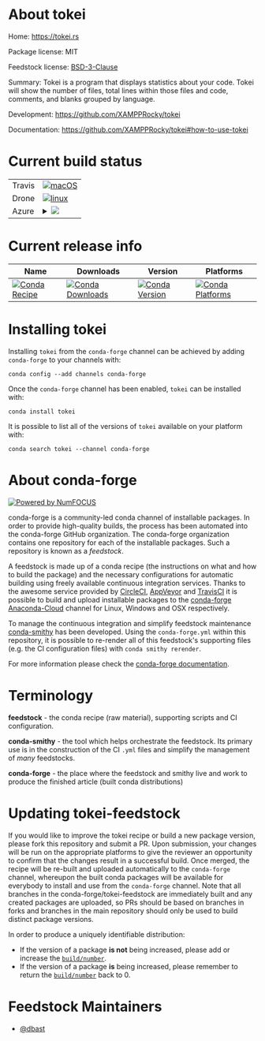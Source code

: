About tokei
===========

Home: https://tokei.rs

Package license: MIT

Feedstock license: [BSD-3-Clause](https://github.com/conda-forge/tokei-feedstock/blob/master/LICENSE.txt)

Summary: Tokei is a program that displays statistics about your code. Tokei will show
the number of files, total lines within those files and code, comments, and
blanks grouped by language.


Development: https://github.com/XAMPPRocky/tokei

Documentation: https://github.com/XAMPPRocky/tokei#how-to-use-tokei

Current build status
====================


<table><tr>
    <td>Travis</td>
    <td>
      <a href="https://travis-ci.com/conda-forge/tokei-feedstock">
        <img alt="macOS" src="https://img.shields.io/travis/com/conda-forge/tokei-feedstock/master.svg?label=macOS">
      </a>
    </td>
  </tr><tr>
    <td>Drone</td>
    <td>
      <a href="https://cloud.drone.io/conda-forge/tokei-feedstock">
        <img alt="linux" src="https://img.shields.io/drone/build/conda-forge/tokei-feedstock/master.svg?label=Linux">
      </a>
    </td>
  </tr>
    
  <tr>
    <td>Azure</td>
    <td>
      <details>
        <summary>
          <a href="https://dev.azure.com/conda-forge/feedstock-builds/_build/latest?definitionId=6039&branchName=master">
            <img src="https://dev.azure.com/conda-forge/feedstock-builds/_apis/build/status/tokei-feedstock?branchName=master">
          </a>
        </summary>
        <table>
          <thead><tr><th>Variant</th><th>Status</th></tr></thead>
          <tbody><tr>
              <td>linux_64</td>
              <td>
                <a href="https://dev.azure.com/conda-forge/feedstock-builds/_build/latest?definitionId=6039&branchName=master">
                  <img src="https://dev.azure.com/conda-forge/feedstock-builds/_apis/build/status/tokei-feedstock?branchName=master&jobName=linux&configuration=linux_64_" alt="variant">
                </a>
              </td>
            </tr><tr>
              <td>linux_aarch64</td>
              <td>
                <a href="https://dev.azure.com/conda-forge/feedstock-builds/_build/latest?definitionId=6039&branchName=master">
                  <img src="https://dev.azure.com/conda-forge/feedstock-builds/_apis/build/status/tokei-feedstock?branchName=master&jobName=linux&configuration=linux_aarch64_" alt="variant">
                </a>
              </td>
            </tr><tr>
              <td>linux_ppc64le</td>
              <td>
                <a href="https://dev.azure.com/conda-forge/feedstock-builds/_build/latest?definitionId=6039&branchName=master">
                  <img src="https://dev.azure.com/conda-forge/feedstock-builds/_apis/build/status/tokei-feedstock?branchName=master&jobName=linux&configuration=linux_ppc64le_" alt="variant">
                </a>
              </td>
            </tr><tr>
              <td>osx_64</td>
              <td>
                <a href="https://dev.azure.com/conda-forge/feedstock-builds/_build/latest?definitionId=6039&branchName=master">
                  <img src="https://dev.azure.com/conda-forge/feedstock-builds/_apis/build/status/tokei-feedstock?branchName=master&jobName=osx&configuration=osx_64_" alt="variant">
                </a>
              </td>
            </tr><tr>
              <td>osx_arm64</td>
              <td>
                <a href="https://dev.azure.com/conda-forge/feedstock-builds/_build/latest?definitionId=6039&branchName=master">
                  <img src="https://dev.azure.com/conda-forge/feedstock-builds/_apis/build/status/tokei-feedstock?branchName=master&jobName=osx&configuration=osx_arm64_" alt="variant">
                </a>
              </td>
            </tr><tr>
              <td>win_64</td>
              <td>
                <a href="https://dev.azure.com/conda-forge/feedstock-builds/_build/latest?definitionId=6039&branchName=master">
                  <img src="https://dev.azure.com/conda-forge/feedstock-builds/_apis/build/status/tokei-feedstock?branchName=master&jobName=win&configuration=win_64_" alt="variant">
                </a>
              </td>
            </tr>
          </tbody>
        </table>
      </details>
    </td>
  </tr>
</table>

Current release info
====================

| Name | Downloads | Version | Platforms |
| --- | --- | --- | --- |
| [![Conda Recipe](https://img.shields.io/badge/recipe-tokei-green.svg)](https://anaconda.org/conda-forge/tokei) | [![Conda Downloads](https://img.shields.io/conda/dn/conda-forge/tokei.svg)](https://anaconda.org/conda-forge/tokei) | [![Conda Version](https://img.shields.io/conda/vn/conda-forge/tokei.svg)](https://anaconda.org/conda-forge/tokei) | [![Conda Platforms](https://img.shields.io/conda/pn/conda-forge/tokei.svg)](https://anaconda.org/conda-forge/tokei) |

Installing tokei
================

Installing `tokei` from the `conda-forge` channel can be achieved by adding `conda-forge` to your channels with:

```
conda config --add channels conda-forge
```

Once the `conda-forge` channel has been enabled, `tokei` can be installed with:

```
conda install tokei
```

It is possible to list all of the versions of `tokei` available on your platform with:

```
conda search tokei --channel conda-forge
```


About conda-forge
=================

[![Powered by NumFOCUS](https://img.shields.io/badge/powered%20by-NumFOCUS-orange.svg?style=flat&colorA=E1523D&colorB=007D8A)](http://numfocus.org)

conda-forge is a community-led conda channel of installable packages.
In order to provide high-quality builds, the process has been automated into the
conda-forge GitHub organization. The conda-forge organization contains one repository
for each of the installable packages. Such a repository is known as a *feedstock*.

A feedstock is made up of a conda recipe (the instructions on what and how to build
the package) and the necessary configurations for automatic building using freely
available continuous integration services. Thanks to the awesome service provided by
[CircleCI](https://circleci.com/), [AppVeyor](https://www.appveyor.com/)
and [TravisCI](https://travis-ci.com/) it is possible to build and upload installable
packages to the [conda-forge](https://anaconda.org/conda-forge)
[Anaconda-Cloud](https://anaconda.org/) channel for Linux, Windows and OSX respectively.

To manage the continuous integration and simplify feedstock maintenance
[conda-smithy](https://github.com/conda-forge/conda-smithy) has been developed.
Using the ``conda-forge.yml`` within this repository, it is possible to re-render all of
this feedstock's supporting files (e.g. the CI configuration files) with ``conda smithy rerender``.

For more information please check the [conda-forge documentation](https://conda-forge.org/docs/).

Terminology
===========

**feedstock** - the conda recipe (raw material), supporting scripts and CI configuration.

**conda-smithy** - the tool which helps orchestrate the feedstock.
                   Its primary use is in the construction of the CI ``.yml`` files
                   and simplify the management of *many* feedstocks.

**conda-forge** - the place where the feedstock and smithy live and work to
                  produce the finished article (built conda distributions)


Updating tokei-feedstock
========================

If you would like to improve the tokei recipe or build a new
package version, please fork this repository and submit a PR. Upon submission,
your changes will be run on the appropriate platforms to give the reviewer an
opportunity to confirm that the changes result in a successful build. Once
merged, the recipe will be re-built and uploaded automatically to the
`conda-forge` channel, whereupon the built conda packages will be available for
everybody to install and use from the `conda-forge` channel.
Note that all branches in the conda-forge/tokei-feedstock are
immediately built and any created packages are uploaded, so PRs should be based
on branches in forks and branches in the main repository should only be used to
build distinct package versions.

In order to produce a uniquely identifiable distribution:
 * If the version of a package **is not** being increased, please add or increase
   the [``build/number``](https://conda.io/docs/user-guide/tasks/build-packages/define-metadata.html#build-number-and-string).
 * If the version of a package **is** being increased, please remember to return
   the [``build/number``](https://conda.io/docs/user-guide/tasks/build-packages/define-metadata.html#build-number-and-string)
   back to 0.

Feedstock Maintainers
=====================

* [@dbast](https://github.com/dbast/)

